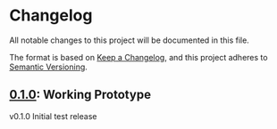# Changelog

All notable changes to this project will be documented in this file.

The format is based on [Keep a Changelog](https://keepachangelog.com/en/1.0.0/),
and this project adheres to [Semantic Versioning](https://semver.org/spec/v2.0.0.html).

## [0.1.0]: Working Prototype

v0.1.0 Initial test release

[unreleased]: https://github.com/tacc-wbomar/Core-CMS-Plugin-System-Monitor/compare/v0.1.0...HEAD
[0.1.0]: https://github.com/tacc-wbomar/Core-CMS-Plugin-System-Monitor/releases/tag/v0.1.0
